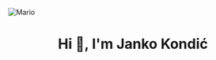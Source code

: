 ![Mario]([[http://url/to/img.png](https://mir-s3-cdn-cf.behance.net/project_modules/max_1200/81bb4b165684019.640b6038d133e.gif)https://mir-s3-cdn-cf.behance.net/project_modules/max_1200/81bb4b165684019.640b6038d133e.gif](https://64.media.tumblr.com/f44f2482ffa09c1d812a2103a1a6f0d3/a5b3c7afe34c35bf-fb/s1280x1920/2dfc2c67d2bd1d34405802ab1e67b1bee99dec01.gif)https://64.media.tumblr.com/f44f2482ffa09c1d812a2103a1a6f0d3/a5b3c7afe34c35bf-fb/s1280x1920/2dfc2c67d2bd1d34405802ab1e67b1bee99dec01.gif)
<h1 align="center">Hi 👋, I'm Janko Kondić</h1>





